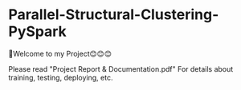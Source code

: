 # Parallel-Structural-Clustering-PySpark
💖Welcome to my Project😊😊😊 

Please read "Project Report & Documentation.pdf" For details about training, testing, deploying, etc.
